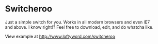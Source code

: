 Switcheroo
==========

Just a simple switch for you. Works in all modern browsers and even IE7 and above. I know right!?
Feel free to download, edit, and do whatcha like.

View example at http://www.loftyword.com/switcheroo